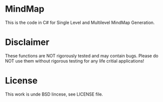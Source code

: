 MindMap
=======
This is the code in C# for Single Level and Multilevel MindMap Generation. 

Disclaimer
===========
These functions are NOT rigorously tested and may contain bugs. Please do NOT use them without rigorous testing for any life critial applications!


License
========
This work is unde BSD lincese, see LICENSE file.
